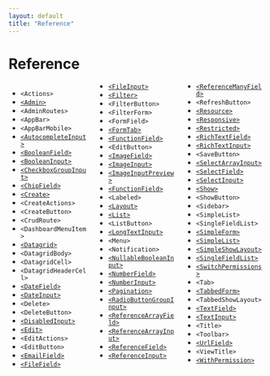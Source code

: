 ```yaml
---
layout: default
title: "Reference"
---
```


# Reference

<div style="column-count:3" markdown="1">

* `<Actions>`
* [`<Admin>`](./Admin.md)
* `<AdminRoutes>`
* `<AppBar>`
* `<AppBarMobile>`
* [`<AutocompleteInput>`](./Inputs.md#autocompleteinput)
* [`<BooleanField>`](./Fields.md#booleanfield)
* [`<BooleanInput>`](./Inputs.md#booleaninput-and-nullablebooleaninput)
* [`<CheckboxGroupInput>`](./Inputs.md#checkboxgroupinput)
* [`<ChipField>`](./Fields.md#chipfield)
* [`<Create>`](./CreateEdit.md#the-create-and-edit-components)
* `<CreateActions>`
* `<CreateButton>`
* `<CrudRoute>`
* `<DashboardMenuItem>`
* [`<Datagrid>`](./List.md#the-datagrid-component)
* `<DatagridBody>`
* `<DatagridCell>`
* `<DatagridHeaderCell>`
* [`<DateField>`](./Fields.md#datefield)
* [`<DateInput>`](./Inputs.md#dateinput)
* `<Delete>`
* `<DeleteButton>`
* [`<DisabledInput>`](./Inputs.md#disabledinput)
* [`<Edit>`](./CreateEdit.md#the-create-and-edit-components)
* `<EditActions>`
* `<EditButton>`
* [`<EmailField>`](./Fields.md#emailfield)
* [`<FileField>`](./Fields.md#filefield)
* [`<FileInput>`](./Inputs.md#fileinput)
* [`<Filter>`](./List.md#filters)
* `<FilterButton>`
* `<FilterForm>`
* `<FormField>`
* [`<FormTab>`](./CreateEdit.md#the-tabbedform-component)
* [`<FunctionField>`](./Fields.md#functionfield)
* `<EditButton>`
* [`<ImageField>`](./Fields.md#imagefield)
* [`<ImageInput>`](./Inputs.md#imageinput)
* [`<ImageInputPreview>`](./Inputs.md#imageinput)
* [`<FunctionField>`](./Fields.md#functionfield)
* `<Labeled>`
* [`<Layout>`](./Admin.md#applayout)
* [`<List>`](./List.md#the-list-component)
* `<ListButton>`
* [`<LongTextInput>`](./Inputs.md#longtextinput)
* `<Menu>`
* `<Notification>`
* [`<NullableBooleanInput>`](./Inputs.md#booleaninput-and-nullablebooleaninput)
* [`<NumberField>`](./Fields.md#numberfield)
* [`<NumberInput>`](./Inputs.md#numberinput)
* [`<Pagination>`](./List.md#pagination)
* [`<RadioButtonGroupInput>`](./Inputs.md#radiobuttongroupinput)
* [`<ReferenceArrayField>`](./Fields.md#referencearrayfield)
* [`<ReferenceArrayInput>`](./Inputs.md#referencearrayinput)
* [`<ReferenceField>`](./Fields.md#referencefield)
* [`<ReferenceInput>`](./Inputs.md#referenceinput)
* [`<ReferenceManyField>`](./Fields.md#referencemanyfield)
* `<RefreshButton>`
* [`<Resource>`](./Resource.md#the-resource-component)
* [`<Responsive>`](./Theming.md#responsive-utility)
* [`<Restricted>`](./Authentication.md#restricting-access-to-a-custom-page)
* [`<RichTextField>`](./Fields.md#richtextfield)
* [`<RichTextInput>`](./Inputs.md#richtextinput)
* `<SaveButton>`
* [`<SelectArrayInput>`](./Inputs.md#selectarrayinput)
* [`<SelectField>`](./Fields.md#selectfield)
* [`<SelectInput>`](./Inputs.md#selectinput)
* [`<Show>`](./Show.md#the-show-component)
* `<ShowButton>`
* `<Sidebar>`
* `<SimpleList>`
* `<SingleFieldList>`
* [`<SimpleForm>`](./CreateEdit.html#the-simpleform-component)
* [`<SimpleList>`](./List.html#the-simplelist-component)
* [`<SimpleShowLayout>`](./Show.html#the-simpleshowlayout-component)
* [`<SingleFieldList>`](./List.html#the-singlefieldlist-component)
* [`<SwitchPermissions>`](./Authorization.html#switchpermissions)
* `<Tab>`
* [`<TabbedForm>`](./CreateEdit.md#the-tabbedform-component)
* `<TabbedShowLayout>`
* [`<TextField>`](./Fields.md#textfield)
* [`<TextInput>`](./Inputs.md#textinput)
* `<Title>`
* `<Toolbar>`
* [`<UrlField>`](./Fields.md#urlfield)
* `<ViewTitle>`
* [`<WithPermission>`](./Authorization.html#withpermission)

</div>
